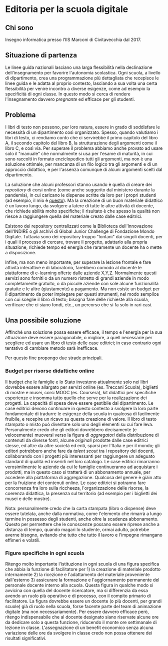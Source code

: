 # Editoria per la scuola digitale

## Chi sono
Insegno informatica presso l'IIS Marconi di Civitavecchia dal 2017.

## Situazione di partenza
Le linee guida nazionali lasciano una larga flessibilità nella declinazione dell'insegnamento per favorire l'autonomia scolastica. Ogni scuola, a livello di dipartimento, crea una programmazione più dettagliata che recepisce le linee guida e le adatta al proprio contesto, lasciando a sua volta una certa flessibilità per venire incontro a diverse esigenze, come ad esempio la specificità di ogni classe. In questo modo si cerca di rendere l'insegnamento davvero _pregnante_ ed efficace per gli studenti.

## Problema
I libri di testo non possono, per loro natura, essere in grado di soddisfare le necessità di un dipartimento così organizzato. Spesso, quando valutiamo i libri di testo, ci rendiamo conto che ci servirebbe il primo capitolo del libro A, il secondo capitolo del libro B, la strutturazione degli argomenti come il libro C, e così via. Per superare il problema abbiamo anche provato ad usare solo il "manuale" che normalmente si usa per l'esame di maturità, in cui sono raccolti in formato enciclopedico tutti gli argomenti, ma non è una soluzione ottimale, per mancanza di un filo logico tra gli argomenti e di un approccio didattico, e per l'assenza comunque di alcuni argomenti scelti dal dipartimento.

La soluzione che alcuni professori stanno usando è quella di creare dei _repository_ di corsi online (come anche suggerito dal ministero durante la pandemia), in cui caricano le dispense scritte da loro per i propri studenti (ad esempio, il mio è [questo](wbigger.github.io)). Ma la creazione di un buon materiale didattico è un lavoro lungo, da svolgere a latere di tutte le altre attività di docente, che richiede abilità molto specifiche; il risultato è che spesso la qualità non riesce a raggiungere quella del materiale creato dalle case editrici.

Esistono dei repository centralizzati come la Biblioteca dell'Innovazione dell'INDIRE o gli archivi di Global Junior Challenge di Fondazione Mondo Digitale. Tuttavia sono dei repository troppo "lontani" dai singoli docenti, per i quali il processo di cercare, trovare il progetto, adattarlo alla propria situazione, richiede tempo ed energia che raramente un docente ha o mette a disposizione. 

Infine, ma non meno importante, per superare la lezione frontale e fare attività interattive e di laboratorio, farebbero comodo al docente le piattaforme di e-learning offerte dalle aziende X,Y,Z. Normalmente questi servizi sono forniti o da un numero ristretto di grandi aziende in modo completamente gratuito, o da piccole aziende con sole alcune funzionalità gratuite e le altre (giustamente) a pagamento. Ma non esiste un budget per il dipartimento da poter impiegare per questi strumenti, nel modo semplice con cui sceglie il libro di testo; bisogna fare delle richieste alla scuola, verificare che ci siano fondi, etc., un percorso che si fa solo in rari casi.

## Una possibile soluzione
Affinché una soluzione possa essere efficace, il tempo e l'energia per la sua attuazione deve essere paragonabile, o migliore, a quell necessarie per scegliere ed usare un libro di testo delle case editrici; in caso contrario ogni tentativo di cambiare metodo sarà inefficace.

Per questo fine propongo due strade principali.

### Budget per risorse didattiche online
Il budget che le famiglie e lo Stato investono attualmente solo nei libri dovrebbe essere allargato per servizi online (es. Treccani Scuola), biglietti di mostre e musei, corsi MOOC (es. Coursera), kit didattici per specifiche esperienze e insomma tutto quello che serve per la realizzazione dei progetti. La capacità di spesa deve essere gestibile dal dipartimento. Le case editrici devono continuare in questo contesto a svolgere la loro parte fondamentale di tradurre le esigenze della scuola in qualcosa di facilmente fruibile, e recepire un ricavo su questa creazione di valore. Il libro di testo stampato o misto può diventare solo uno degli elementi su cui fare leva. Personalmente credo che gli editori dovrebbero decisamente (e velocemente) muoversi verso la figura di _aggregatori_ della distribuzione di contenuti da diverse fonti, alcune _originali_ prodotte dalle case editrici stesse, ed altre da altre società ed enti, sparsi per l'Italia e per il mondo; gli editori potrebbero anche fare da _talent scout_ tra i repository dei docenti, collaborando con i progetti più interessanti per raggiungere un adeguato standard di qualità ed inserirli nel loro catalogo. Le case editrici rimarranno verosimilmente le aziende da cui le famiglie continueranno ad acquistare i prodotti, ma in questo caso si tratterà di un abbonamento annuale, per accedere alla piattaforma di aggregazione. Qualcosa del genere  è giàin atto per la fruizione dei contenuti online. Le case editrici si potranno fare concorrenza fra loro sulla riccheeza, l'organizzazione delle risorse, la coerenza didattica, la presenza sul territorio (ad esempio per i biglietti dei musei e delle mostre).

Nota: personalmente credo che la carta stampata (libro o dispense) deve essere tutelata, anche dalla normativa, come l'elemento che rimarrà a lungo termine in possesso degli studenti, anche oltre la scadenza abbonamento. Questo per permettere che le conoscenze possano essere riprese anche a distanza di tempo, quando magari lo studente, ormai adulto, potrebbe averne bisogno, evitando che tutto che tutto il lavoro e l'impegne rimangano effimeri e volatili.

### Figure specifiche in ogni scuola
Ritengo molto importante l'istituzione in ogni scuola di una figura specifica che abbia la funzione di facilitatore per 1) la creazione di materiale prodotto internamente 2) la ricezione e l'adattamento del materiale proveniente dall'esterno 3) assicurare la formazione e l'aggiornamento permanente del personale docente interno alla scuola. Questa figura in qualche modo si avvicina con quella del docente ricercatore, ma si differenzia da essa avendo un ruolo più operativo e di processo, con il compito primario di facilitatore. La figura dovrebbe essere un docente (o più docenti, per grandi scuole) già di ruolo nella scuola, forse facente parte del team di animazione digitale (ma non necessariamente). Per essere davvero efficace però, ritengo indispensabile che al docente designato siano riservate alcune ore da dedicare solo a questa funzione, riducendo il monte ore settimanale di lezione in classe. L'assegnazione di un benefit economico senza alcuna variazione delle ore da svolgere in classe credo non possa ottenere dei risultati significativi.
